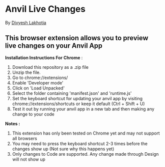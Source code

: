 # Anvil Live Changes
By [Divyesh Lakhotia](https://anvil.works/forum/u/divyeshlakhotia/summary)

This browser extension allows you to preview live changes on your Anvil App
------

**Installation Instructions For Chrome** :

1. Download this repository as a .zip file
2. Unzip the file. 
3. Go to chrome://extensions/
4. Enable 'Developer mode'
5. Click on 'Load Unpacked'
6. Select the folder containing 'manifest.json' and 'runtime.js'
7. Set the keyboard shortcut for updating your anvil app by visiting chrome://extensions/shortcuts or keep it default (Ctrl + Shift + U)
8. Test it out by running your anvil app in a new tab and then making any change to your code

**Notes :** 
1. This extension has only been tested on Chrome yet and may not support all browsers
2. You may need to press the keyboard shortcut 2-3 times before the changes show up (Not sure why this happens yet)
3. Only changes to Code are supported. Any change made through Design will not show up



